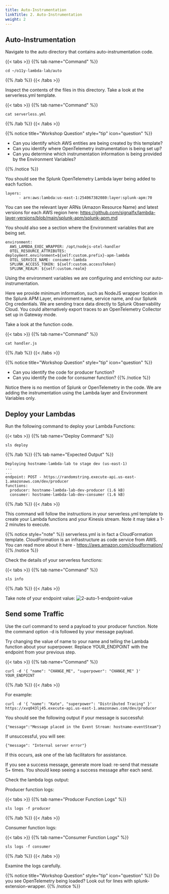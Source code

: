 ```yaml
---
title: Auto-Instrumentation
linkTitle: 2. Auto-Instrumentation
weight: 2
---
```


## Auto-Instrumentation

Navigate to the auto directory that contains auto-instrumentation code.

{{< tabs >}} {{% tab name="Command" %}}
```
cd ~/o11y-lambda-lab/auto
```
{{% /tab %}} {{< /tabs >}}

Inspect the contents of the files in this directory. Take a look at the serverless.yml template.

{{< tabs >}} {{% tab name="Command" %}}
```
cat serverless.yml
```
{{% /tab %}} {{< /tabs >}}

{{% notice title="Workshop Question" style="tip" icon="question" %}}

* Can you identify which AWS entities are being created by this template?
* Can you identify where OpenTelemetry instrumentation is being set up?
* Can you determine which instrumentation information is being provided by the Environment Variables?

{{% /notice %}}

You should see the Splunk OpenTelemetry Lambda layer being added to each fuction.

```
layers:
      - arn:aws:lambda:us-east-1:254067382080:layer:splunk-apm:70
```
You can see the relevant layer ARNs (Amazon Resource Name) and latest versions for each AWS region here: https://github.com/signalfx/lambda-layer-versions/blob/main/splunk-apm/splunk-apm.md

You should also see a section where the Environment variables that are being set.

```
environment:
  AWS_LAMBDA_EXEC_WRAPPER: /opt/nodejs-otel-handler
  OTEL_RESOURCE_ATTRIBUTES: deployment.environment=${self:custom.prefix}-apm-lambda
  OTEL_SERVICE_NAME: consumer-lambda
  SPLUNK_ACCESS_TOKEN: ${self:custom.accessToken}
  SPLUNK_REALM: ${self:custom.realm}
```
Using the environment variables we are configuring and enriching our auto-instrumentation.

Here we provide minimum information, such as NodeJS wrapper location in the Splunk APM Layer, environment name, service name, and our Splunk Org credentials. We are sending trace data directly to Splunk Observability Cloud. You could alternatively export traces to an OpenTelemetry Collector set up in Gateway mode.

Take a look at the function code.

{{< tabs >}} {{% tab name="Command" %}}
```
cat handler.js
```
{{% /tab %}} {{< /tabs >}}

{{% notice title="Workshop Question" style="tip" icon="question" %}}
* Can you identify the code for producer function?
* Can you identify the code for consumer function?
{{% /notice %}}

Notice there is no mention of Splunk or OpenTelemetry in the code. We are adding the instrumentation using the Lambda layer and Environment Variables only.

## Deploy your Lambdas

Run the following command to deploy your Lambda Functions:

{{< tabs >}} {{% tab name="Deploy Command" %}}
```
sls deploy
```
{{% /tab %}} {{% tab name="Expected Output" %}}
```
Deploying hostname-lambda-lab to stage dev (us-east-1)
...
...
endpoint: POST - https://randomstring.execute-api.us-east-1.amazonaws.com/dev/producer
functions:
  producer: hostname-lambda-lab-dev-producer (1.6 kB)
  consumer: hostname-lambda-lab-dev-consumer (1.6 kB)
```
{{% /tab %}} {{< /tabs >}}

This command will follow the instructions in your serverless.yml template to create your Lambda functions and your Kinesis stream. Note it may take a 1-2 minutes to execute.

{{% notice style="note" %}} serverless.yml is in fact a CloudFormation template. CloudFormation is an infrastructure as code service from AWS. You can read more about it here - https://aws.amazon.com/cloudformation/ {{% /notice %}}

Check the details of your serverless functions:

{{< tabs >}} {{% tab name="Command" %}}
```
sls info
```
{{% /tab %}} {{< /tabs >}}

Take note of your endpoint value:
![2-auto-1-endpoint-value](../images/2-auto-1-endpoint-value.png)

## Send some Traffic

Use the curl command to send a payload to your producer function. Note the command option -d is followed by your message payload.

Try changing the value of name to your name and telling the Lambda function about your superpower. Replace YOUR_ENDPOINT with the endpoint from your previous step.

{{< tabs >}} {{% tab name="Command" %}}
```
curl -d '{ "name": "CHANGE_ME", "superpower": "CHANGE_ME" }' YOUR_ENDPOINT
```
{{% /tab %}} {{< /tabs >}}

For example:
```
curl -d '{ "name": "Kate", "superpower": "Distributed Tracing" }' https://xvq043lj45.execute-api.us-east-1.amazonaws.com/dev/producer
```
You should see the following output if your message is successful:
```
{"message":"Message placed in the Event Stream: hostname-eventSteam"}
```
If unsuccessful, you will see:
```
{"message": "Internal server error"}
```
If this occurs, ask one of the lab facilitators for assistance.

If you see a success message, generate more load: re-send that messate 5+ times. You should keep seeing a success message after each send.

Check the lambda logs output:

Producer function logs:

{{< tabs >}} {{% tab name="Producer Function Logs" %}}
```
sls logs -f producer
```
{{% /tab %}} {{< /tabs >}}

Consumer function logs:

{{< tabs >}} {{% tab name="Consumer Function Logs" %}}
```
sls logs -f consumer
```
{{% /tab %}} {{< /tabs >}}

Examine the logs carefully.

{{% notice title="Workshop Question" style="tip" icon="question" %}}
Do you see OpenTelemetry being loaded? Look out for lines with splunk-extension-wrapper.
{{% /notice %}}